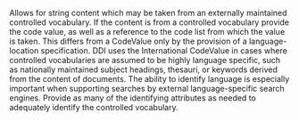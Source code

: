 Allows for string content which may be taken from an externally maintained controlled vocabulary. If the content is from a controlled vocabulary provide the code value, as well as a reference to the code list from which the value is taken. This differs from a CodeValue only by the provision of a language-location specification. DDI uses the International CodeValue in cases where controlled vocabularies are assumed to be highly language specific, such as nationally maintained subject headings, thesauri, or keywords derived from the content of documents. The ability to identify language is especially important when supporting searches by external language-specific search engines. Provide as many of the identifying attributes as needed to adequately identify the controlled vocabulary.